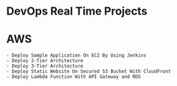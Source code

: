 # DevOps Real Time Projects

# AWS
    - Deploy Sample Application On EC2 By Using Jenkins
    - Deploy 2-Tier Architecture
    - Deploy 3-Tier Architecture
    - Deploy Static Website On Secured S3 Bucket With CloudFront
    - Deploy Lambda Function With API Gateway and RDS

